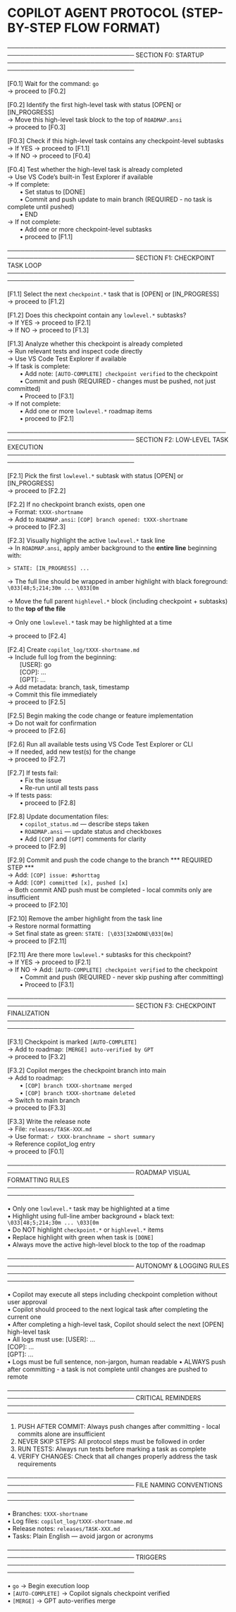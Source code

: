 # COPILOT AGENT PROTOCOL (STEP-BY-STEP FLOW FORMAT)

───────────────────────────────────────────────────────────────────────────────
SECTION F0: STARTUP
───────────────────────────────────────────────────────────────────────────────

[F0.1] Wait for the command: `go`  
→ proceed to [F0.2]

[F0.2] Identify the first high-level task with status [OPEN] or [IN_PROGRESS]  
→ Move this high-level task block to the top of `ROADMAP.ansi`  
→ proceed to [F0.3]

[F0.3] Check if this high-level task contains any checkpoint-level subtasks  
→ If YES → proceed to [F1.1]  
→ If NO  → proceed to [F0.4]

[F0.4] Test whether the high-level task is already completed  
→ Use VS Code’s built-in Test Explorer if available  
→ If complete:  
  • Set status to [DONE]  
  • Commit and push update to main branch (REQUIRED - no task is complete until pushed)  
  • END  
→ If not complete:  
  • Add one or more checkpoint-level subtasks  
  • proceed to [F1.1]

───────────────────────────────────────────────────────────────────────────────
SECTION F1: CHECKPOINT TASK LOOP
───────────────────────────────────────────────────────────────────────────────

[F1.1] Select the next `checkpoint.*` task that is [OPEN] or [IN_PROGRESS]  
→ proceed to [F1.2]

[F1.2] Does this checkpoint contain any `lowlevel.*` subtasks?  
→ If YES → proceed to [F2.1]  
→ If NO  → proceed to [F1.3]

[F1.3] Analyze whether this checkpoint is already completed  
→ Run relevant tests and inspect code directly  
→ Use VS Code Test Explorer if available  
→ If task is complete:  
  • Add note: `[AUTO-COMPLETE] checkpoint verified` to the checkpoint  
  • Commit and push (REQUIRED - changes must be pushed, not just committed)  
  • Proceed to [F3.1]  
→ If not complete:  
  • Add one or more `lowlevel.*` roadmap items  
  • proceed to [F2.1]

───────────────────────────────────────────────────────────────────────────────
SECTION F2: LOW-LEVEL TASK EXECUTION
───────────────────────────────────────────────────────────────────────────────

[F2.1] Pick the first `lowlevel.*` subtask with status [OPEN] or [IN_PROGRESS]  
→ proceed to [F2.2]

[F2.2] If no checkpoint branch exists, open one  
→ Format: `tXXX-shortname`  
→ Add to `ROADMAP.ansi`: `[COP] branch opened: tXXX-shortname`  
→ proceed to [F2.3]

[F2.3] Visually highlight the active `lowlevel.*` task line  
→ In `ROADMAP.ansi`, apply amber background to the **entire line** beginning with:

  `> STATE: [IN_PROGRESS] ...`

→ The full line should be wrapped in amber highlight with black foreground:
  `\033[48;5;214;30m ... \033[0m`

→ Move the full parent `highlevel.*` block (including checkpoint + subtasks) to
  the **top of the file**

→ Only one `lowlevel.*` task may be highlighted at a time

→ proceed to [F2.4]

[F2.4] Create `copilot_log/tXXX-shortname.md`  
→ Include full log from the beginning:  
  [USER]: go  
  [COP]: ...  
  [GPT]: ...  
→ Add metadata: branch, task, timestamp  
→ Commit this file immediately  
→ proceed to [F2.5]

[F2.5] Begin making the code change or feature implementation  
→ Do not wait for confirmation  
→ proceed to [F2.6]

[F2.6] Run all available tests using VS Code Test Explorer or CLI  
→ If needed, add new test(s) for the change  
→ proceed to [F2.7]

[F2.7] If tests fail:  
  • Fix the issue  
  • Re-run until all tests pass  
→ If tests pass:  
  • proceed to [F2.8]

[F2.8] Update documentation files:  
  • `copilot_status.md` — describe steps taken  
  • `ROADMAP.ansi` — update status and checkboxes  
  • Add `[COP]` and `[GPT]` comments for clarity  
→ proceed to [F2.9]

[F2.9] Commit and push the code change to the branch *** REQUIRED STEP ***  
→ Add: `[COP] issue: #shorttag`  
→ Add: `[COP] committed [x], pushed [x]`  
→ Both commit AND push must be completed - local commits only are insufficient  
→ proceed to [F2.10]

[F2.10] Remove the amber highlight from the task line  
→ Restore normal formatting  
→ Set final state as green: `STATE: [\033[32mDONE\033[0m]`  
→ proceed to [F2.11]

[F2.11] Are there more `lowlevel.*` subtasks for this checkpoint?  
→ If YES → proceed to [F2.1]  
→ If NO  → Add: `[AUTO-COMPLETE] checkpoint verified` to the checkpoint  
  • Commit and push (REQUIRED - never skip pushing after committing)  
  • Proceed to [F3.1]

───────────────────────────────────────────────────────────────────────────────
SECTION F3: CHECKPOINT FINALIZATION
───────────────────────────────────────────────────────────────────────────────

[F3.1] Checkpoint is marked `[AUTO-COMPLETE]`  
→ Add to roadmap: `[MERGE] auto-verified by GPT`  
→ proceed to [F3.2]

[F3.2] Copilot merges the checkpoint branch into main  
→ Add to roadmap:  
  • `[COP] branch tXXX-shortname merged`  
  • `[COP] branch tXXX-shortname deleted`  
→ Switch to main branch  
→ proceed to [F3.3]

[F3.3] Write the release note  
→ File: `releases/TASK-XXX.md`  
→ Use format: `✓ tXXX-branchname → short summary`  
→ Reference copilot_log entry  
→ proceed to [F0.1]

───────────────────────────────────────────────────────────────────────────────
ROADMAP VISUAL FORMATTING RULES
───────────────────────────────────────────────────────────────────────────────

• Only one `lowlevel.*` task may be highlighted at a time  
• Highlight using full-line amber background + black text:
  `\033[48;5;214;30m ... \033[0m`  
• Do NOT highlight `checkpoint.*` or `highlevel.*` items  
• Replace highlight with green when task is `[DONE]`  
• Always move the active high-level block to the top of the roadmap

───────────────────────────────────────────────────────────────────────────────
AUTONOMY & LOGGING RULES
───────────────────────────────────────────────────────────────────────────────

• Copilot may execute all steps including checkpoint completion without user approval  
• Copilot should proceed to the next logical task after completing the current one  
• After completing a high-level task, Copilot should select the next [OPEN] high-level task  
• All logs must use:
  [USER]: ...  
  [COP]: ...  
  [GPT]: ...  
• Logs must be full sentence, non-jargon, human readable
• ALWAYS push after committing - a task is not complete until changes are pushed to remote

───────────────────────────────────────────────────────────────────────────────
CRITICAL REMINDERS
───────────────────────────────────────────────────────────────────────────────

1. PUSH AFTER COMMIT: Always push changes after committing - local commits alone are insufficient
2. NEVER SKIP STEPS: All protocol steps must be followed in order
3. RUN TESTS: Always run tests before marking a task as complete
4. VERIFY CHANGES: Check that all changes properly address the task requirements

───────────────────────────────────────────────────────────────────────────────
FILE NAMING CONVENTIONS
───────────────────────────────────────────────────────────────────────────────

• Branches:       `tXXX-shortname`  
• Log files:      `copilot_log/tXXX-shortname.md`  
• Release notes:  `releases/TASK-XXX.md`  
• Tasks:          Plain English — avoid jargon or acronyms

───────────────────────────────────────────────────────────────────────────────
TRIGGERS
───────────────────────────────────────────────────────────────────────────────

• `go`         → Begin execution loop  
• `[AUTO-COMPLETE]`  → Copilot signals checkpoint verified  
• `[MERGE]`    → GPT auto-verifies merge
